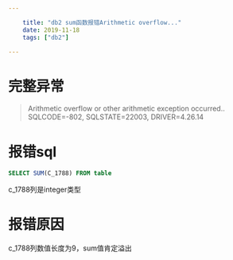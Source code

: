 ```yaml
---

    title: "db2 sum函数报错Arithmetic overflow..."
    date: 2019-11-18
    tags: ["db2"]

---
```


# 完整异常
> Arithmetic overflow or other arithmetic exception occurred.. SQLCODE=-802, SQLSTATE=22003, DRIVER=4.26.14

# 报错sql
```sql
SELECT SUM(C_1788) FROM table
```
c_1788列是integer类型

# 报错原因
c_1788列数值长度为9，sum值肯定溢出
